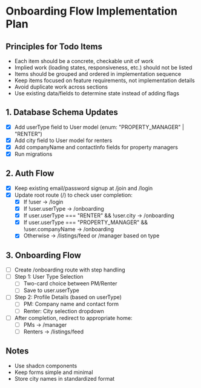 # Onboarding Flow Implementation Plan

## Principles for Todo Items
- Each item should be a concrete, checkable unit of work
- Implied work (loading states, responsiveness, etc.) should not be listed
- Items should be grouped and ordered in implementation sequence
- Keep items focused on feature requirements, not implementation details
- Avoid duplicate work across sections
- Use existing data/fields to determine state instead of adding flags

## 1. Database Schema Updates
- [x] Add userType field to User model (enum: "PROPERTY_MANAGER" | "RENTER")
- [x] Add city field to User model for renters
- [x] Add companyName and contactInfo fields for property managers
- [x] Run migrations

## 2. Auth Flow
- [x] Keep existing email/password signup at /join and /login
- [x] Update root route (/) to check user completion:
  - [x] If !user → /login
  - [x] If !user.userType → /onboarding
  - [x] If user.userType === "RENTER" && !user.city → /onboarding
  - [x] If user.userType === "PROPERTY_MANAGER" && !user.companyName → /onboarding
  - [x] Otherwise → /listings/feed or /manager based on type

## 3. Onboarding Flow
- [ ] Create /onboarding route with step handling
- [ ] Step 1: User Type Selection
  - [ ] Two-card choice between PM/Renter
  - [ ] Save to user.userType
- [ ] Step 2: Profile Details (based on userType)
  - [ ] PM: Company name and contact form
  - [ ] Renter: City selection dropdown
- [ ] After completion, redirect to appropriate home:
  - [ ] PMs → /manager
  - [ ] Renters → /listings/feed

## Notes
- Use shadcn components
- Keep forms simple and minimal
- Store city names in standardized format 